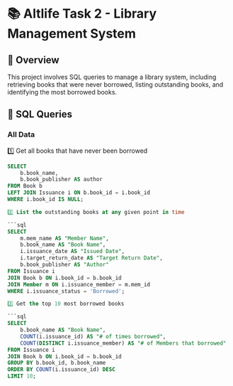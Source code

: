 # 📚 Altlife Task 2 - Library Management System  

## 📖 Overview  
This project involves SQL queries to manage a library system, including retrieving books that were never borrowed, listing outstanding books, and identifying the most borrowed books.  

## 📌 SQL Queries  


### All Data


1️⃣ Get all books that have never been borrowed  

```sql
SELECT 
    b.book_name, 
    b.book_publisher AS author
FROM Book b
LEFT JOIN Issuance i ON b.book_id = i.book_id
WHERE i.book_id IS NULL;

2️⃣ List the outstanding books at any given point in time

```sql
SELECT 
    m.mem_name AS "Member Name",
    b.book_name AS "Book Name",
    i.issuance_date AS "Issued Date",
    i.target_return_date AS "Target Return Date",
    b.book_publisher AS "Author"
FROM Issuance i
JOIN Book b ON i.book_id = b.book_id
JOIN Member m ON i.issuance_member = m.mem_id
WHERE i.issuance_status = 'Borrowed';

3️⃣ Get the top 10 most borrowed books

```sql
SELECT 
    b.book_name AS "Book Name",
    COUNT(i.issuance_id) AS "# of times borrowed",
    COUNT(DISTINCT i.issuance_member) AS "# of Members that borrowed"
FROM Issuance i
JOIN Book b ON i.book_id = b.book_id
GROUP BY b.book_id, b.book_name
ORDER BY COUNT(i.issuance_id) DESC
LIMIT 10;


